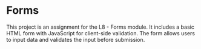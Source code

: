 # Forms
This project is an assignment for the L8 - Forms module. It includes a basic HTML form with JavaScript for client-side validation. The form allows users to input data and validates the input before submission.
